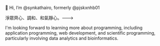 👋 Hi, I’m @synkathairo, formerly @pjskxnhb01
<!--- 👀 I’m interested in ... 
- 🌱 I’m currently learning ...
- 💞️ I’m looking to collaborate on ...
- 📫 How to reach me ...-->

<!---
pjskxnhb01/pjskxnhb01 is a ✨ special ✨ repository because its `README.md` (this file) appears on your GitHub profile.
You can click the Preview link to take a look at your changes.-->
<!--- συγκαθαίρω - [to accomplish a thing with any one](https://www.perseus.tufts.edu/hopper/morph?l=sugkaqaire/w#lexicon); [εξαγνίζω συγχρόνως](https://lsj.gr/wiki/%CF%83%CF%85%CE%B3%CE%BA%CE%B1%CE%B8%CE%B1%CE%AF%CF%81%CF%89); [conpurgatum](https://books.google.com/books?id=-2JfAAAAMAAJ&newbks=0&printsec=frontcover&dq=συγκαθαίρω&q=συγκαθαίρω&hl=en&source=newbks_fb); <!--μη συγκαθαίρω δε άποκαι πατημένους χρήθαι.--> 淨眾齊心、調和、和氣靜心。--->

I'm looking forward to learning more about programming, including application programming, web development, and scientific programming, particularly involving data analytics and bioinformatics.
